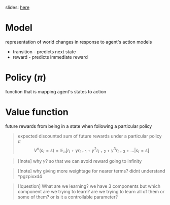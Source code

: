 slides: [here](https://drive.google.com/file/d/1jBAynNzOHIhhYNLsH5gAJX4E-EW84fRY/view?usp=sharing)

# Model
representation of world changes in response to agent's action
models 
- transition - predicts next state 
- reward - predicts immediate reward


# Policy ($\pi$)
function that is mapping agent's states to action


# Value function
future rewards from being in a state when following a particular policy
>expected discounted sum of future rewards under a particular policy $\pi$
$$
V^{\pi}(s_{t} = s) = \mathbb{E}_{\pi}[r_t + \gamma r_{t+1} + \gamma^{2} r_{t+2} + \gamma^{3} r_{t+3} + ...|s_{t} = s]
$$

>[!note] why $\gamma$?
>so that we can avoid reward going to infinity

>[!note] why giving more weightage for nearer terms? 
> didnt understand
>  ^pgzpixxd4


>[!question] What are we learning?
>we have 3 components but which component are we trying to learn? 
>are we trying to learn all of them or some of them? or is it a controllable parameter?

